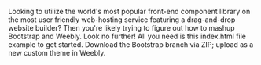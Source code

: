 Looking to utilize the world's most popular front-end component library on the most user friendly web-hosting service featuring a drag-and-drop website builder? Then you're likely trying to figure out how to mashup Bootstrap and Weebly. Look no further! All you need is this index.html file example to get started. Download the Bootstrap branch via ZIP; upload as a new custom theme in Weebly.
